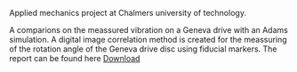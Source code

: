 Applied mechanics project at Chalmers university of technology. 

A comparions on the meassured vibration on a Geneva drive with an Adams simulation. A digital image correlation method is created for the meassuring of the rotation angle of the Geneva drive disc using fiducial markers. 
The report can be found here [Download](https://github.com/gurrajo/Geneva/blob/master/Slutrapport___Geneva_Drive.pdf)
